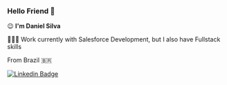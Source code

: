 ### Hello Friend 👋
😉 **I'm Daniel Silva** 

👨🏾‍💻 Work currently with Salesforce Development, but I also have Fullstack skills

From Brazil :brazil:

[![Linkedin Badge](https://img.shields.io/badge/Daniel%20Silva-18B05F?style=flat-square&logo=Linkedin&logoColor=white&link=https://www.linkedin.com/in/daniel-batista-9ab57a123)](https://www.linkedin.com/in/daniel-batista-9ab57a123) 

